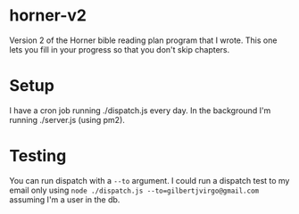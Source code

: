 # horner-v2

Version 2 of the Horner bible reading plan program that I wrote. This one lets you fill in your progress so that you don't skip chapters.

# Setup

I have a cron job running ./dispatch.js every day.
In the background I'm running ./server.js (using pm2).

# Testing

You can run dispatch with a `--to` argument.
I could run a dispatch test to my email only using `node ./dispatch.js --to=gilbertjvirgo@gmail.com` assuming I'm a user in the db.
